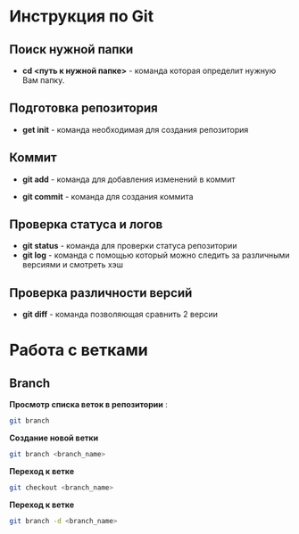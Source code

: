 # Инструкция по Git

## Поиск нужной папки

* **cd <путь к нужной папке>** - команда которая определит нужную Вам папку.

## Подготовка репозитория
 * **get init** - команда необходимая для создания репозитория

 ## Коммит
 * **git add** - команда для добавления изменений в коммит

 * **git commit** - команда для создания коммита

 ## Проверка статуса и логов
 * **git status** - команда для проверки статуса репозитории
 * **git log** - команда с помощью который можно следить за различными версиями и смотреть хэш

## Проверка различности версий
* **git diff** - команда позволяющая сравнить 2 версии

# Работа с ветками
## **Branch**

**Просмотр списка веток в репозитории** :
```sh
git branch
``````
**Создание новой ветки**
```sh
git branch <branch_name>
```
**Переход к ветке**
```sh
git checkout <branch_name>
```
**Переход к ветке**
```sh
git branch -d <branch_name>
```